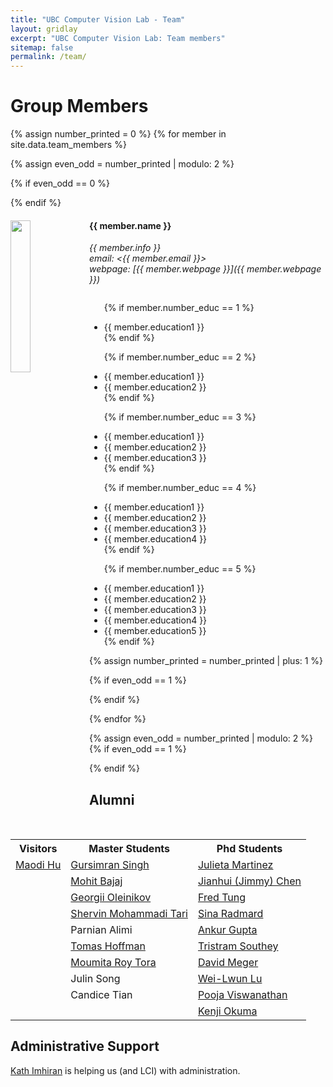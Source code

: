 ```yaml
---
title: "UBC Computer Vision Lab - Team"
layout: gridlay
excerpt: "UBC Computer Vision Lab: Team members"
sitemap: false
permalink: /team/
---
```


# Group Members

{% assign number_printed = 0 %}
{% for member in site.data.team_members %}

{% assign even_odd = number_printed | modulo: 2 %}

{% if even_odd == 0 %}
<div class="row">
{% endif %}

<div class="col-sm-6 clearfix">
  <img src="{{ site.url }}{{ site.baseurl }}/images/teampic/{{ member.photo }}" class="img-responsive" width="25%" style="float: left" />
  <h4>{{ member.name }}</h4>
  <i>{{ member.info }}<br>email: <{{ member.email }}><br>webpage: [{{ member.webpage }}]({{ member.webpage }})</i>
  <ul style="overflow: hidden">
  
  {% if member.number_educ == 1 %}
  <li> {{ member.education1 }} </li>
  {% endif %}
  
  {% if member.number_educ == 2 %}
  <li> {{ member.education1 }} </li>
  <li> {{ member.education2 }} </li>
  {% endif %}
  
  {% if member.number_educ == 3 %}
  <li> {{ member.education1 }} </li>
  <li> {{ member.education2 }} </li>
  <li> {{ member.education3 }} </li>
  {% endif %}
  
  {% if member.number_educ == 4 %}
  <li> {{ member.education1 }} </li>
  <li> {{ member.education2 }} </li>
  <li> {{ member.education3 }} </li>
  <li> {{ member.education4 }} </li>
  {% endif %}
 
  {% if member.number_educ == 5 %}
  <li> {{ member.education1 }} </li>
  <li> {{ member.education2 }} </li>
  <li> {{ member.education3 }} </li>
  <li> {{ member.education4 }} </li>
  <li> {{ member.education5 }} </li>
  {% endif %}
  
  </ul>
</div>

{% assign number_printed = number_printed | plus: 1 %}

{% if even_odd == 1 %}
</div>
{% endif %}

{% endfor %}

{% assign even_odd = number_printed | modulo: 2 %}
{% if even_odd == 1 %}
</div>
{% endif %}



## Alumni
<table align="center" style="width:100%">
<tr><th>Visitors</th>
    <th>Master Students</th> 
    <th>Phd Students</th>
  </tr>
  <tr>
    <td><a href="http://www.cs.ubc.ca/~londeehu/publications.html">Maodi Hu</a></td>
    <td><a href="http://gursimar.github.io/">Gursimran Singh</a></td>
    <td><a href="https://www.cs.ubc.ca/~julm/">Julieta Martinez</a></td>
  </tr>
  <tr>
    <td></td>
    <td><a href="https://mbajaj.wixsite.com/profile/">Mohit Bajaj</a></td>
    <td><a href="https://sites.google.com/site/jimmyjianhuichenhomepage">Jianhui (Jimmy) Chen</a></td>
  </tr>
  <tr>
    <td></td>
    <td><a href="http://www.cs.ubc.ca/~olgeorge/">Georgii Oleinikov</a></td>
    <td><a href="http://www.cs.ubc.ca/~ftung/">Fred Tung</a></td>
  </tr>
  <tr>
    <td></td>
    <td><a href="https://sites.google.com/site/shervintari/">Shervin Mohammadi Tari</a></td>
    <td><a href="http://www.sites.mech.ubc.ca/~sradmard/">Sina Radmard</a></td>
  </tr>
  <tr>
    <td></td>
    <td>Parnian Alimi</td>
    <td><a href="http://www.cs.ubc.ca/~ankgupta/">Ankur Gupta</a></td>
  </tr>
  <tr>
    <td></td>
    <td><a href="http://www.cs.ubc.ca/~tomash/">Tomas Hoffman</a></td>
    <td><a href="">Tristram Southey</a></td>
  </tr>
  <tr>
    <td></td>
    <td><a href="https://xtract.ai/about-xtract/team/moumita-roy-tora/">Moumita Roy Tora</a></td>
    <td><a href="http://www.cs.ubc.ca/~dpmeger/">David Meger</a></td>
  </tr>
  <tr>
    <td></td>
    <td>Julin Song</td>
    <td><a href="http://www.cs.ubc.ca/~vailen/">Wei-Lwun Lu</a></td>
  </tr>
  <tr>
    <td></td>
    <td>Candice Tian</td>
    <td><a href="http://www.cs.ubc.ca/~poojav/">Pooja Viswanathan</a></td>
  </tr>
  <tr>
    <td></td>
    <td></td>
    <td><a href="http://www.cs.ubc.ca/~okumak/">Kenji Okuma</a></td>
  </tr>







</table>

## Administrative Support
<a href="mailto:lci-admin@cs.ubc.ca">Kath Imhiran</a> is helping us (and LCI) with administration.






